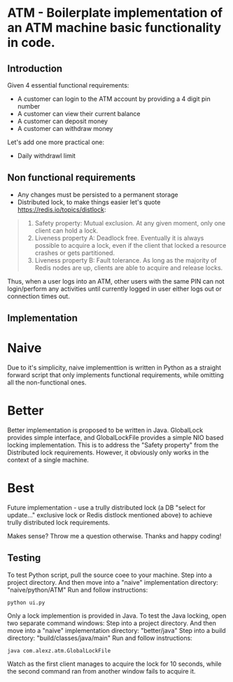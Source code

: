 # ATM - Boilerplate implementation of an ATM machine basic functionality in code.


## Introduction
Given 4 essential functional requirements:
- A customer can login to the ATM account by providing a 4 digit pin number
- A customer can view their current balance
- A customer can deposit money 
- A customer can withdraw money

Let's add one more practical one:
- Daily withdrawl limit


## Non functional requirements
- Any changes must be persisted to a permanent storage
- Distributed lock, to make things easier let's quote https://redis.io/topics/distlock:
>1. Safety property: Mutual exclusion. At any given moment, only one client can hold a lock.
>2. Liveness property A: Deadlock free. Eventually it is always possible to acquire a lock, even if the client that locked a resource crashes or gets partitioned.
>3. Liveness property B: Fault tolerance. As long as the majority of Redis nodes are up, clients are able to acquire and release locks.

Thus, when a user logs into an ATM, other users with the same PIN can not login/perform any activities until currently logged in user either logs out or connection times out.


## Implementation

# Naive
Due to it's simplicity, naive implementtion is written in Python as a straight forward script that only implements functional requirements, while omitting all the non-functional ones. 

# Better
Better implementation is proposed to be written in Java. GlobalLock provides simple interface, and GlobalLockFile provides a simple NIO based locking implementation. This is to address the "Safety property" from the Distributed lock requirements. However, it obviously only works in the context of a single machine.

# Best
Future implementation - use a trully distributed lock (a DB "select for update..." exclusive lock or Redis distlock mentioned above) to achieve trully distributed lock requirements.

Makes sense? Throw me a question otherwise.
Thanks and happy coding!


## Testing

To test Python script, pull the source coee to your machine.
Step into a project directory.
And then move into a "naive" implementation directory: "naive/python/ATM"
Run and follow instructions: 
```
python ui.py
```

Only a lock implemention is provided in Java. To test the Java locking, open two separate command windows:
Step into a project directory.
And then move into a "naive" implementation directory: "better/java"
Step into a build directory: "build/classes/java/main"
Run and follow instructions: 
```
java com.alexz.atm.GlobalLockFile
```
Watch as the first client manages to acquire the lock for 10 seconds, while the second command ran from another window fails to acquire it.

